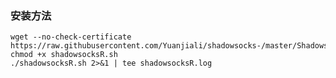 ### 安装方法
    wget --no-check-certificate https://raw.githubusercontent.com/Yuanjiali/shadowsocks-/master/ShadowsocksR/shadowsocksR.sh
    chmod +x shadowsocksR.sh
    ./shadowsocksR.sh 2>&1 | tee shadowsocksR.log
